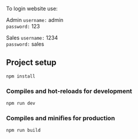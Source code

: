 
To login website use:

Admin
`username:` admin<br />
`password:` 123<br />

Sales
`username:` 1234<br />
`password:` sales<br />

## Project setup

```
npm install
```

### Compiles and hot-reloads for development

```
npm run dev
```

### Compiles and minifies for production

```
npm run build
```
